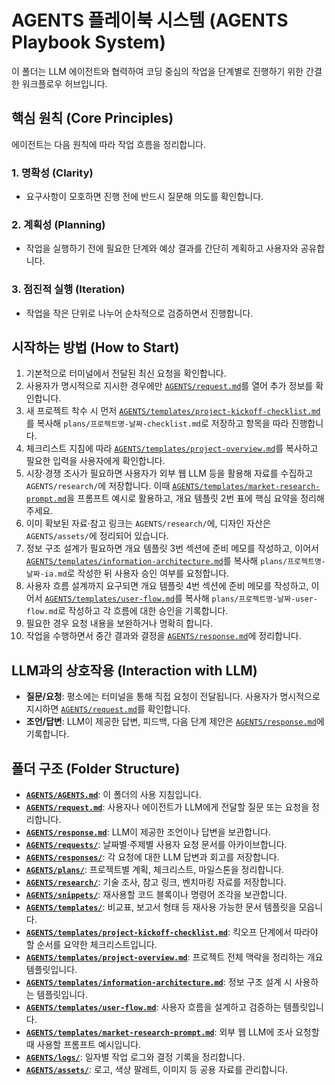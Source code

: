 # AGENTS 플레이북 시스템 (AGENTS Playbook System)

이 폴더는 LLM 에이전트와 협력하여 코딩 중심의 작업을 단계별로 진행하기 위한 간결한 워크플로우 허브입니다.

## 핵심 원칙 (Core Principles)

에이전트는 다음 원칙에 따라 작업 흐름을 정리합니다.

### 1. 명확성 (Clarity)

- 요구사항이 모호하면 진행 전에 반드시 질문해 의도를 확인합니다.

### 2. 계획성 (Planning)

- 작업을 실행하기 전에 필요한 단계와 예상 결과를 간단히 계획하고 사용자와 공유합니다.

### 3. 점진적 실행 (Iteration)

- 작업을 작은 단위로 나누어 순차적으로 검증하면서 진행합니다.

## 시작하는 방법 (How to Start)

1. 기본적으로 터미널에서 전달된 최신 요청을 확인합니다.
2. 사용자가 명시적으로 지시한 경우에만 [`AGENTS/request.md`](./request.md)를 열어 추가 정보를 확인합니다.
3. 새 프로젝트 착수 시 먼저 [`AGENTS/templates/project-kickoff-checklist.md`](./templates/project-kickoff-checklist.md)를 복사해 `plans/프로젝트명-날짜-checklist.md`로 저장하고 항목을 따라 진행합니다.
4. 체크리스트 지침에 따라 [`AGENTS/templates/project-overview.md`](./templates/project-overview.md)를 복사하고 필요한 입력을 사용자에게 확인합니다.
5. 시장·경쟁 조사가 필요하면 사용자가 외부 웹 LLM 등을 활용해 자료를 수집하고 `AGENTS/research/`에 저장합니다. 이때 [`AGENTS/templates/market-research-prompt.md`](./templates/market-research-prompt.md)을 프롬프트 예시로 활용하고, 개요 템플릿 2번 표에 핵심 요약을 정리해 주세요.
6. 이미 확보된 자료·참고 링크는 `AGENTS/research/`에, 디자인 자산은 `AGENTS/assets/`에 정리되어 있습니다.
7. 정보 구조 설계가 필요하면 개요 템플릿 3번 섹션에 준비 메모를 작성하고, 이어서 [`AGENTS/templates/information-architecture.md`](./templates/information-architecture.md)를 복사해 `plans/프로젝트명-날짜-ia.md`로 작성한 뒤 사용자 승인 여부를 요청합니다.
8. 사용자 흐름 설계까지 요구되면 개요 템플릿 4번 섹션에 준비 메모를 작성하고, 이어서 [`AGENTS/templates/user-flow.md`](./templates/user-flow.md)를 복사해 `plans/프로젝트명-날짜-user-flow.md`로 작성하고 각 흐름에 대한 승인을 기록합니다.
9. 필요한 경우 요청 내용을 보완하거나 명확히 합니다.
10. 작업을 수행하면서 중간 결과와 결정을 [`AGENTS/response.md`](./response.md)에 정리합니다.

## LLM과의 상호작용 (Interaction with LLM)

- **질문/요청**: 평소에는 터미널을 통해 직접 요청이 전달됩니다. 사용자가 명시적으로 지시하면 [`AGENTS/request.md`](./request.md)를 확인합니다.
- **조언/답변**: LLM이 제공한 답변, 피드백, 다음 단계 제안은 [`AGENTS/response.md`](./response.md)에 기록합니다.

## 폴더 구조 (Folder Structure)

- **[`AGENTS/AGENTS.md`](./AGENTS.md)**: 이 폴더의 사용 지침입니다.
- **[`AGENTS/request.md`](./request.md)**: 사용자나 에이전트가 LLM에게 전달할 질문 또는 요청을 정리합니다.
- **[`AGENTS/response.md`](./response.md)**: LLM이 제공한 조언이나 답변을 보관합니다.
- **[`AGENTS/requests/`](./requests/)**: 날짜별·주제별 사용자 요청 문서를 아카이브합니다.
- **[`AGENTS/responses/`](./responses/)**: 각 요청에 대한 LLM 답변과 회고를 저장합니다.
- **[`AGENTS/plans/`](./plans/)**: 프로젝트별 계획, 체크리스트, 마일스톤을 정리합니다.
- **[`AGENTS/research/`](./research/)**: 기술 조사, 참고 링크, 벤치마킹 자료를 저장합니다.
- **[`AGENTS/snippets/`](./snippets/)**: 재사용할 코드 블록이나 명령어 조각을 보관합니다.
- **[`AGENTS/templates/`](./templates/)**: 비교표, 보고서 형태 등 재사용 가능한 문서 템플릿을 모읍니다.
- **[`AGENTS/templates/project-kickoff-checklist.md`](./templates/project-kickoff-checklist.md)**: 킥오프 단계에서 따라야 할 순서를 요약한 체크리스트입니다.
- **[`AGENTS/templates/project-overview.md`](./templates/project-overview.md)**: 프로젝트 전체 맥락을 정리하는 개요 템플릿입니다.
- **[`AGENTS/templates/information-architecture.md`](./templates/information-architecture.md)**: 정보 구조 설계 시 사용하는 템플릿입니다.
- **[`AGENTS/templates/user-flow.md`](./templates/user-flow.md)**: 사용자 흐름을 설계하고 검증하는 템플릿입니다.
- **[`AGENTS/templates/market-research-prompt.md`](./templates/market-research-prompt.md)**: 외부 웹 LLM에 조사 요청할 때 사용할 프롬프트 예시입니다.
- **[`AGENTS/logs/`](./logs/)**: 일자별 작업 로그와 결정 기록을 정리합니다.
- **[`AGENTS/assets/`](./assets/)**: 로고, 색상 팔레트, 이미지 등 공용 자료를 관리합니다.
